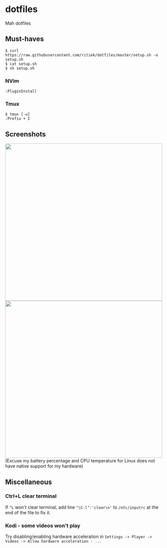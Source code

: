 # dotfiles

Mah dotfiles

## Must-haves

<!--
Interactive one-line installer:
```console
$ curl https://raw.githubusercontent.com/ritiek/dotfiles/master/setup.sh -sSf | sh
```
If you're vary about piping random Internet through your shell (you should be), you could first
download the script, analyze it locally and then execute the script if everything looks alright:
-->
```consle
$ curl https://raw.githubusercontent.com/ritiek/dotfiles/master/setup.sh -o setup.sh
$ cat setup.sh
$ sh setup.sh
```

### NVim

```
:PluginInstall
```

### Tmux

```
$ tmux [-u]
:Prefix + I
```

## Screenshots

<img src="https://i.imgur.com/A8ME49P.png" width="500">
<img src="https://i.imgur.com/VwVd0q9.png" width="500">
(Excuse my battery percentage and CPU temperature for Linux does not have native support for my hardware)

## Miscellaneous

### Ctrl+L clear terminal

If `^L` won't clear terminal, add line `"\C-l":'clear\n'` to `/etc/inputrc` at the end of the file to fix it.

### Kodi - some videos won't play

Try disabling/enabling hardware acceleration in `Settings -> Player -> Videos -> Allow hardware acceleration - ...`

